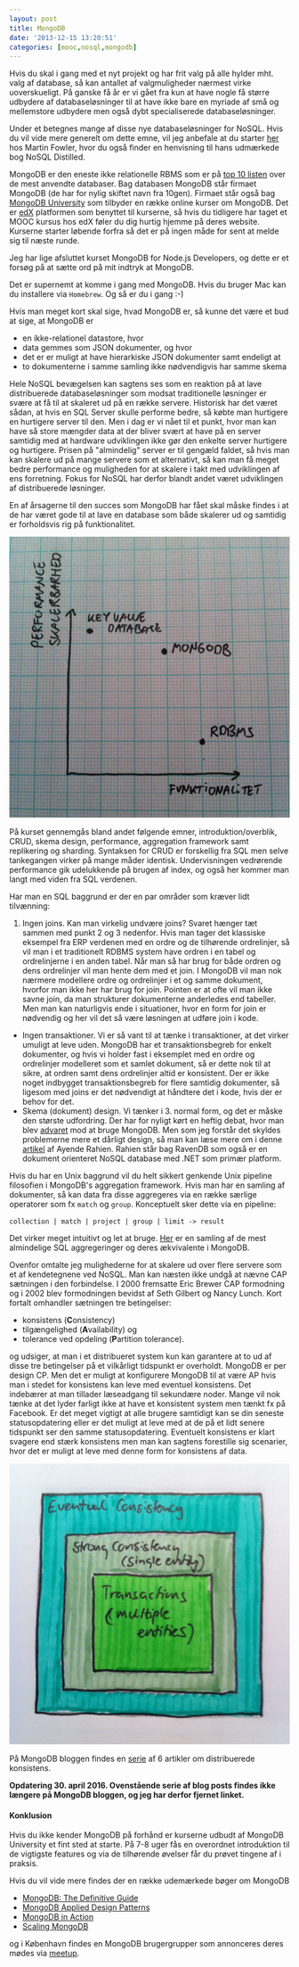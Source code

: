 ```yaml
---
layout: post
title: MongoDB
date: '2013-12-15 13:20:51'
categories: [mooc,nosql,mongodb]
---
```

Hvis du skal i gang med et nyt projekt og har frit valg på alle hylder mht. valg af database, så kan antallet af valgmuligheder nærmest virke uoverskueligt. På ganske få år er vi gået fra kun at have nogle få større udbydere af databaseløsninger til at have ikke bare en myriade af små og mellemstore udbydere men også dybt specialiserede databaseløsninger.

<!--more-->

Under et betegnes mange af disse nye databaseløsninger for NoSQL. Hvis du vil vide mere generelt om dette emne, vil jeg anbefale at du starter [her](http://martinfowler.com/nosql.html) hos Martin Fowler, hvor du også finder en henvisning til hans udmærkede bog NoSQL Distilled.

MongoDB er den eneste ikke relationelle RBMS som er på [top 10 listen](http://db-engines.com/en/ranking) over de mest anvendte databaser. Bag databasen MongoDB står firmaet MongoDB (de har for nylig skiftet navn fra 10gen). Firmaet står også bag [MongoDB University](https://education.mongodb.com/) som tilbyder en række online kurser om MongoDB. Det er [edX](https://www.edx.org/) platformen som benyttet til kurserne, så hvis du tidligere har taget et MOOC kursus hos edX føler du dig hurtig hjemme på deres website. Kurserne starter løbende forfra så det er på ingen måde for sent at melde sig til næste runde.

Jeg har lige afsluttet kurset MongoDB for Node.js Developers, og dette er et forsøg på at sætte ord på mit indtryk at MongoDB.

Det er supernemt at komme i gang med MongoDB. Hvis du bruger Mac kan du installere via `Homebrew`. Og så er du i gang :-)

Hvis man meget kort skal sige, hvad MongoDB er, så kunne det være et bud at sige, at MongoDB er

* en ikke-relationel datastore, hvor
* data gemmes som JSON dokumenter, og hvor
* det er er muligt at have hierarkiske JSON dokumenter samt endeligt at
* to dokumenterne i samme samling ikke nødvendigvis har samme skema

Hele NoSQL bevægelsen kan sagtens ses som en reaktion på at lave distribuerede databaseløsninger som modsat traditionelle løsninger er svære at få til at skaleret ud på en række servere. Historisk har det været sådan, at hvis en SQL Server skulle performe bedre, så købte man hurtigere en hurtigere server til den. Men i dag er vi nået til et punkt, hvor man kan have så store mængder data at der bliver svært at have på en server samtidig med at hardware udviklingen ikke gør den enkelte server hurtigere og hurtigere. Prisen på "almindelig" server er til gengæld faldet, så hvis man kan skalere ud på mange servere som et alternativt, så kan man få meget bedre performance og muligheden for at skalere i takt med udviklingen af ens forretning. Fokus for NoSQL har derfor blandt andet været udviklingen af distribuerede løsninger.

En af årsagerne til den succes som MongoDB har fået skal måske findes i at de har været gode til at lave en database som både skalerer ud og samtidig er forholdsvis rig på funktionalitet.

![center](/images/mongoDB1.jpg)

På kurset gennemgås bland andet følgende emner, introduktion/overblik, CRUD, skema design, performance, aggregation framework samt replikering og sharding. Syntaksen for CRUD er forskellig fra SQL men selve tankegangen virker på mange måder identisk. Undervisningen vedrørende performance gik udelukkende på brugen af index, og også her kommer man langt med viden fra SQL verdenen.

Har man en SQL baggrund er der en par områder som kræver lidt tilvænning:

1. Ingen joins. Kan man virkelig undvære joins? Svaret hænger tæt sammen med punkt 2 og 3 nedenfor. Hvis man tager det klassiske eksempel fra ERP verdenen med en ordre og de tilhørende ordrelinjer, så vil man i et traditionelt RDBMS system have ordren i en tabel og ordrelinjerne i en anden tabel. Når man så har brug for både ordren og dens ordrelinjer vil man hente dem med et join. I MongoDB vil man nok nærmere modellere ordre og ordrelinjer i et og samme dokument, hvorfor man ikke her har brug for join. Pointen er at ofte vil man ikke savne join, da man strukturer dokumenterne anderledes end tabeller. Men man kan naturligvis ende i situationer, hvor en form for join er nødvendig og her vil det så være løsningen at udføre join i kode.
* Ingen transaktioner. Vi er så vant til at tænke i transaktioner, at det virker umuligt at leve uden. MongoDB har et transaktionsbegreb for enkelt dokumenter, og hvis vi holder fast i eksemplet med en ordre og ordrelinjer modelleret som et samlet dokument, så er dette nok til at sikre, at ordren samt dens ordrelinjer altid er konsistent. Der er ikke noget indbygget transaktionsbegreb for flere samtidig dokumenter, så ligesom med joins er det nødvendigt at håndtere det i kode, hvis der er behov for det.
* Skema (dokument) design. Vi tænker i 3. normal form, og det er måske den største udfordring. Der har for nyligt kørt en heftig debat, hvor man blev [advaret](http://www.sarahmei.com/blog/2013/11/11/why-you-should-never-use-mongodb/) mod at bruge MongoDB. Men som jeg forstår det skyldes problemerne mere et dårligt design, så man kan læse mere om i denne [artikel](http://ayende.com/blog/164483/re-why-you-should-never-use-mongodb) af Ayende Rahien. Rahien står bag RavenDB som også er en dokument orienteret NoSQL database med .NET som primær platform.

Hvis du har en Unix baggrund vil du helt sikkert genkende Unix pipeline filosofien i MongoDB's aggregation framework. Hvis man har en samling af dokumenter, så kan data fra disse aggregeres via en række særlige operatorer som fx `match` og `group`. Konceptuelt sker dette via en pipeline:

	collection | match | project | group | limit -> result

Det virker meget intuitivt og let at bruge. [Her](http://redotheweb.com/2012/10/12/mongodb-new-aggregation-framework-and-sql-side-by-side.html) er en samling af de mest almindelige SQL aggregeringer og deres ækvivalente i MongoDB.

Ovenfor omtalte jeg mulighederne for at skalere ud over flere servere som et af kendetegnene ved NoSQL. Man kan næsten ikke undgå at nævne CAP sætningen i den forbindelse. I 2000 fremsatte Eric Brewer CAP formodning og i 2002 blev formodningen bevidst af Seth Gilbert og Nancy Lunch. Kort fortalt omhandler sætningen tre betingelser:

* konsistens (**C**onsistency)
* tilgængelighed (**A**vailability) og
* tolerance ved opdeling (**P**artition tolerance).

og udsiger, at man i et distribueret system kun kan garantere at to ud af disse tre betingelser på et vilkårligt tidspunkt er overholdt. MongoDB er per design CP. Men det er muligt at konfigurere MongoDB til at være AP hvis man i stedet for konsistens kan leve med eventuel konsistens. Det indebærer at man tillader læseadgang til sekundære noder. Mange vil nok tænke at det lyder farligt ikke at have et konsistent system men tænkt fx på Facebook. Er det meget vigtigt at alle brugere samtidigt kan se din seneste statusopdatering eller er det muligt at leve med at de på et lidt senere tidspunkt ser den samme statusopdatering. Eventuelt konsistens er klart svagere end stærk konsistens men man kan sagtens forestille sig scenarier, hvor det er muligt at leve med denne form for konsistens af data.

![center](/images/mongoDB2.jpg)

På MongoDB bloggen findes en [serie](http://blog.mongodb.org/) af 6 artikler om distribuerede konsistens.

__Opdatering 30. april 2016. Ovenstående serie af blog posts findes ikke længere på MongoDB bloggen, og jeg har derfor fjernet linket.__

#### Konklusion
Hvis du ikke kender MongoDB på forhånd er kurserne udbudt af MongoDB University et fint sted at starte. På 7-8 uger fås en overordnet introduktion til de vigtigste features og via de tilhørende øvelser får du prøvet tingene af i praksis.

Hvis du vil vide mere findes der en række udemærkede bøger om MongoDB

* [MongoDB: The Definitive Guide](http://www.amzn.com/1449344682)
* [MongoDB Applied Design Patterns](http://www.amzn.com/1449340040)
* [MongoDB in Action](http://www.amzn.com/1935182870)
* [Scaling MongoDB](http://www.amzn.com/1449303218)

og i København findes en MongoDB brugergrupper som annonceres deres mødes via [meetup](http://www.meetup.com/Copenhagen-MongoDB-User-Group/).
